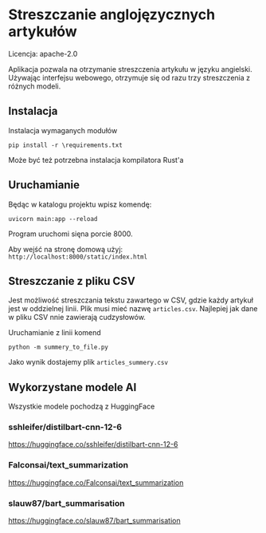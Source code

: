 # Streszczanie anglojęzycznych artykułów

Licencja: apache-2.0

Aplikacja pozwala na otrzymanie streszczenia artykułu w języku angielski.
Używając interfejsu webowego, otrzymuje się od razu trzy streszczenia z różnych modeli.

## Instalacja

Instalacja wymaganych modułów

```
pip install -r \requirements.txt
```

Może być też potrzebna instalacja kompilatora Rust'a


## Uruchamianie

Będąc w katalogu projektu wpisz komendę:

```
uvicorn main:app --reload   
```

Program uruchomi sięna porcie 8000.

Aby wejść na stronę domową użyj: `http://localhost:8000/static/index.html`

## Streszczanie z pliku CSV
Jest możliwość streszczania tekstu zawartego w CSV, gdzie każdy artykuł jest w oddzielnej linii.
Plik musi mieć nazwę `articles.csv`.
Najlepiej jak dane w pliku CSV nnie zawierają cudzysłowów.

Uruchamianie z linii komend
```
python -m summery_to_file.py
```
Jako wynik dostajemy plik `articles_summery.csv`

## Wykorzystane modele AI

Wszystkie modele pochodzą z HuggingFace

### sshleifer/distilbart-cnn-12-6
https://huggingface.co/sshleifer/distilbart-cnn-12-6

### Falconsai/text_summarization
https://huggingface.co/Falconsai/text_summarization

### slauw87/bart_summarisation
https://huggingface.co/slauw87/bart_summarisation

